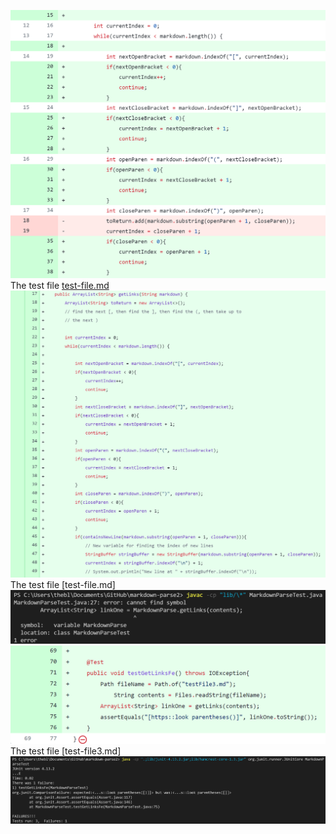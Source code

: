 ![Image](https://raw.githubusercontent.com/taniachen/cse15l-lab-reports/main/lab2-ss1.png)
The test file [test-file.md](https://github.com/taniachen/markdown-parse/blob/0d5f6d2083fdfb6a795fdc28cf93cd57792c57b9/test-file.md)
![Image](https://raw.githubusercontent.com/taniachen/cse15l-lab-reports/main/lab2-ss2.png)
The test file [test-file.md]
![Image](https://raw.githubusercontent.com/taniachen/cse15l-lab-reports/main/lab2-ss4.png)
![Image](https://raw.githubusercontent.com/taniachen/cse15l-lab-reports/main/lab2-ss3.png)
The test file [test-file3.md]
![Image](https://raw.githubusercontent.com/taniachen/cse15l-lab-reports/main/lab2-ss5.png)
